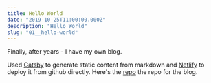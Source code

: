 ```yaml
---
title: Hello World
date: "2019-10-25T11:00:00.000Z"
description: "Hello World"
slug: "01__hello-world"
---
```


Finally, after years - I have my own blog.

Used [Gatsby](https://www.gatsbyjs.org/) to generate static content from markdown and [Netlify](https://www.netlify.com/) to deploy it from github directly. 
Here's the [repo](https://github.com/raj-saxena/blog-site) the repo for the blog.
